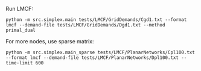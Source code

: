 Run LMCF:

```
python -m src.simplex.main tests/LMCF/GridDemands/Cgd1.txt --format lmcf --demand-file tests/LMCF/GridDemands/Dgd1.txt --method primal_dual
```

For more nodes, use sparse matrix:

```
python -m src.simplex.main_sparse tests/LMCF/PlanarNetworks/Cpl100.txt --format lmcf --demand-file tests/LMCF/PlanarNetworks/Dpl100.txt --time-limit 600
```
